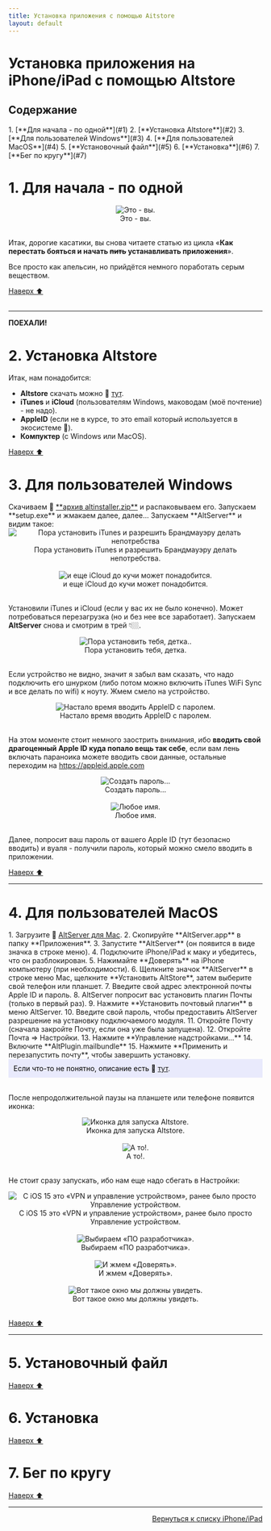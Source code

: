 ```yaml
---
title: Установка приложения с помощью Aitstore
layout: default
---
```


# Установка приложения на iPhone/iPad с помощью Altstore

<h2 id="toc">Содержание</h2>
1. [**Для начала - по одной**](#1)  
2. [**Установка Altstore**](#2)  
3. [**Для пользователей Windows**](#3)  
4. [**Для пользователей MacOS**](#4)  
5. [**Установочный файл**](#5)  
6. [**Установка**](#6)  
7. [**Бег по кругу**](#7)  


<h1 id="1">1. Для начала - по одной</h1>

<div style="text-align: center;">
  <img src="https://lazykpub.github.io/Lazykpub/assets/images/altstore_install_01.gif" alt="Это - вы." style="max-width: 100%; height: auto; cursor: pointer;" onclick="this.style.maxWidth = this.style.maxWidth === '100%' ? '100vw' : '100%';"><br>
  Это - вы.
</div><br>

Итак, дорогие касатики, вы снова читаете статью из цикла «**Как перестать бояться и начать ~~пить~~ устанавливать приложения**».

Все просто как апельсин, но прийдётся немного поработать серым веществом. 

[Наверх ⬆️](#toc)<br><br>

---
**ПОЕХАЛИ!**

<h1 id="2">2. Установка Altstore</h1>
Итак, нам понадобится:

- **Altstore** скачать можно 🔗 <a href="https://altstore.io/" target="_blank" rel="noopener noreferrer">тут</a>.
- **iTunes** и **iCloud** (пользователям Windows, маководам (моё почтение) - не надо).
- **AppleID** (если не в курсе, то это email который используется в экосистеме ).
- **Компуктер** (с Windows или MacOS).


[Наверх ⬆️](#toc)



<h1 id="3">3. Для пользователей Windows</h1>
Скачиваем 🔗 <a href="https://cdn.altstore.io/file/altstore/altinstaller.zip" target="_blank" rel="noopener noreferrer">**архив altinstaller.zip**</a> и распаковываем его.  
Запускаем **setup.exe** и жмакаем далее, далее...  
Запускаем **AltServer** и видим такое:
<div style="text-align: center;">
  <img src="https://lazykpub.github.io/Lazykpub/assets/images/altstore_install_02.png" alt="Пора установить iTunes и разрешить Брандмауэру делать непотребства" style="max-width: 100%; height: auto; cursor: pointer;" onclick="this.style.maxWidth = this.style.maxWidth === '100%' ? '100vw' : '100%';"><br>
  Пора установить iTunes и разрешить Брандмауэру делать непотребства.
</div><br>

<div style="text-align: center;">
  <img src="https://lazykpub.github.io/Lazykpub/assets/images/altstore_install_03.png" alt="и еще iCloud до кучи может понадобится." style="max-width: 100%; height: auto; cursor: pointer;" onclick="this.style.maxWidth = this.style.maxWidth === '100%' ? '100vw' : '100%';"><br>
  и еще iCloud до кучи может понадобится.
</div><br>

Установили iTunes и iCloud (если у вас их не было конечно). Может потребоваться перезагрузка (но и без нее все заработает). 
Запускаем **AltServer** снова и смотрим в трей 👇🏼.
<div style="text-align: center;">
  <img src="https://lazykpub.github.io/Lazykpub/assets/images/altstore_install_04.png" alt="Пора установить тебя, детка.." style="max-width: 100%; height: auto; cursor: pointer;" onclick="this.style.maxWidth = this.style.maxWidth === '100%' ? '100vw' : '100%';"><br>
  Пора установить тебя, детка.
</div><br>

Если устройство не видно, значит я забыл вам сказать, что надо подключить его шнурком (либо потом можно включить iTunes WiFi Sync и все делать по wifi) к ноуту. Жмем смело на устройство.

<div style="text-align: center;">
  <img src="https://lazykpub.github.io/Lazykpub/assets/images/altstore_install_05.png" alt="Настало время вводить AppleID с паролем." style="max-width: 100%; height: auto; cursor: pointer;" onclick="this.style.maxWidth = this.style.maxWidth === '100%' ? '100vw' : '100%';"><br>
  Настало время вводить AppleID с паролем.
</div><br>


На этом моменте стоит немного заострить внимания, ибо **вводить свой драгоценный Apple ID куда попало вещь так себе**, если вам лень включать параноика можете вводить свои данные, остальные переходим на <a href="https://appleid.apple.com" target="_blank" rel="noopener noreferrer">https://appleid.apple.com</a>

<div style="text-align: center;">
  <img src="https://lazykpub.github.io/Lazykpub/assets/images/altstore_install_06.png" alt="Создать пароль..." style="max-width: 100%; height: auto; cursor: pointer;" onclick="this.style.maxWidth = this.style.maxWidth === '100%' ? '100vw' : '100%';"><br>
  Создать пароль...
</div><br>

<div style="text-align: center;">
  <img src="https://lazykpub.github.io/Lazykpub/assets/images/altstore_install_07.png" alt="Любое имя." style="max-width: 100%; height: auto; cursor: pointer;" onclick="this.style.maxWidth = this.style.maxWidth === '100%' ? '100vw' : '100%';"><br>
  Любое имя.
</div><br>

Далее, попросит ваш пароль от вашего Apple ID (тут безопасно вводить) и вуаля - получили пароль, который можно смело вводить в приложении.


[Наверх ⬆️](#toc)

---


<h1 id="4">4. Для пользователей MacOS</h1>
1. Загрузите 🔗 <a href="https://cdn.altstore.io/file/altstore/altserver.zip" target="_blank" rel="noopener noreferrer">AltServer для Mac</a>.
2. Скопируйте **AltServer.app** в папку **Приложения**.
3. Запустите **AltServer** (он появится в виде значка в строке меню).
4. Подключите iPhone/iPad к маку и убедитесь, что он разблокирован.
5. Нажимайте **Доверять** на iPhone компьютеру (при необходимости).
6. Щелкните значок **AltServer** в строке меню Mac, щелкните **Установить AltStore**, затем выберите свой телефон или планшет.
7. Введите свой адрес электронной почты Apple ID и пароль.
8. AltServer попросит вас установить плагин Почты (только в первый раз). 
9. Нажмите **Установить почтовый плагин** в меню AltServer.
10. Введите свой пароль, чтобы предоставить AltServer разрешение на установку подключаемого модуля.
11. Откройте Почту (сначала закройте Почту, если она уже была запущена).
12. Откройте Почта => Настройки.
13. Нажмите **Управление надстройками...**
14. Включите **AltPlugin.mailbundle**
15. Нажмите **Применить и перезапустить почту**, чтобы завершить установку.

<div style="background-color: #E9EAFC; color: #000000; padding: 10px;">
Если что-то не понятно, описание есть 🔗 <a href="" target="_blank" rel="noopener noreferrer">тут</a>.
</div><br>

После непродолжительной паузы на планшете или телефоне появится иконка:
<div style="text-align: center;">
  <img src="https://lazykpub.github.io/Lazykpub/assets/images/altstore_install_08.jpeg" alt="Иконка для запуска Altstore." style="max-width: 100%; height: auto; cursor: pointer;" onclick="this.style.maxWidth = this.style.maxWidth === '100%' ? '100vw' : '100%';"><br>
  Иконка для запуска Altstore.
</div><br>

<div style="text-align: center;">
  <img src="https://lazykpub.github.io/Lazykpub/assets/images/altstore_install_09.jpeg" alt="А то!." style="max-width: 100%; height: auto; cursor: pointer;" onclick="this.style.maxWidth = this.style.maxWidth === '100%' ? '100vw' : '100%';"><br>
  А то!.
</div><br>

Не стоит сразу запускать, ибо нам еще надо сбегать в Настройки:
<div style="text-align: center;">
  <img src="https://lazykpub.github.io/Lazykpub/assets/images/altstore_install_10.jpeg" alt="С iOS 15 это «VPN и управление устройством», ранее было просто Управление устройством." style="max-width: 100%; height: auto; cursor: pointer;" onclick="this.style.maxWidth = this.style.maxWidth === '100%' ? '100vw' : '100%';"><br>
  С iOS 15 это «VPN и управление устройством», ранее было просто Управление устройством.
</div><br>

<div style="text-align: center;">
  <img src="https://lazykpub.github.io/Lazykpub/assets/images/altstore_install_11.jpeg" alt="Выбираем «ПО разработчика»." style="max-width: 100%; height: auto; cursor: pointer;" onclick="this.style.maxWidth = this.style.maxWidth === '100%' ? '100vw' : '100%';"><br>
  Выбираем «ПО разработчика».
</div><br>

<div style="text-align: center;">
  <img src="https://lazykpub.github.io/Lazykpub/assets/images/altstore_install_12.jpeg" alt="И жмем «Доверять»." style="max-width: 100%; height: auto; cursor: pointer;" onclick="this.style.maxWidth = this.style.maxWidth === '100%' ? '100vw' : '100%';"><br>
  И жмем «Доверять».
</div><br>

<div style="text-align: center;">
  <img src="https://lazykpub.github.io/Lazykpub/assets/images/altstore_install_13.jpeg" alt="Вот такое окно мы должны увидеть." style="max-width: 100%; height: auto; cursor: pointer;" onclick="this.style.maxWidth = this.style.maxWidth === '100%' ? '100vw' : '100%';"><br>
  Вот такое окно мы должны увидеть.
</div><br>

[Наверх ⬆️](#toc)

---





<h1 id="5">5. Установочный файл</h1>


[Наверх ⬆️](#toc)




<h1 id="6">6. Установка</h1>


[Наверх ⬆️](#toc)




<h1 id="7">7. Бег по кругу</h1>


[Наверх ⬆️](#toc)




---
<p align="right"><a href="https://lazykpub.github.io/Lazykpub/pages/ios">Вернуться к списку iPhone/iPad</a></p>
